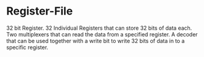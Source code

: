 # Register-File
32 bit Register.
32 Individual Registers that can store 32 bits of data each. Two multiplexers that can read the data from a specified register. A decoder that can be used together with a write bit to write 32 bits of data in to a specific register. 
